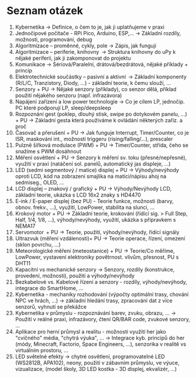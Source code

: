 # Seznam otázek

1. Kybernetika -> Definice, o čem to je, jak ji uplatňujeme v praxi
2. Jednočipové počítače - RPi Pico, Arduino, ESP,... -> Základní rozdíly, možnosti, programování, debug
3. Algoritmizace – proměnné, cykly, pole -> Zápis, jak fungují
4. Algoritmizace – periferie, knihovny  -> Struktura knihovny do uPy k nějaké periferii, jak ji zakomponovat do projektu
5. Komunikace -> Sériová/Paralelní, drátová/bezdrátová, nějaké příklady + princip
6. Elektrotechnické součástky – pasivní a aktivní  -> Základní komponenty (R/L/C, Tranzistory, Diody, ...) - základní teorie, k čemu slouží, ...
7. Senzory + PU -> Nějaké senzory (příklady), co senzor dělá, příklad použití nějakého senzoru (např. infrazávora)
8. Napájení zařízení a low power technologie -> Co je cílem LP, jednočip. PC které podporují LP, sleep/deepsleep
9. Rozpoznání gest (poklep, dlouhý stisk, swipe po dotykovém panelu, ...) + PU -> Základní gesta která používáme k ovládání některých zaříz. a proč
10. Časovač a přerušení + PU -> Jak funguje Interrupt, Timer/Counter, co je ISR, maskování int., možnosti triggeru (rising/falling/...), prescaler
11. Pulzně šířková modulace (PWM) + PU -> Timer/Counter, střída, čeho se snažíme s PWM dosáhnout
12. Měření osvětlení + PU -> Senzory k měření sv. toku (přesné/nepřesné), využití v praxi (natáčení sol. panelů, automatický jas displeje, ...)
13. LED (sedmi segmentový / matice) displej + PU -> Výhody/nevýhody oproti LCD, kód na zobrazení smajlíka na matici/nápisu ahoj na sedmiseg., OLED, ...
14. LCD displej – znakový / grafický + PU -> Výhody/Nevýhody LCD, základní teorie, ukázka s LCD 16x2 znaky s HD4470
15. E-ink / E-paper displej (bez PU) - Teorie funkce, možnosti (barvy, obnov. frekv., ...), využití, LowPower, stabilita na slunci, ...
16. Krokový motor + PU -> Základní teorie, krokování (řídící sig. > Full Step, Half, 1/4, 1/8, ...), výhody/nevýhody,  využití, ukázka s přípravkem s NEMA17
17. Servomotor  + PU -> Teorie, použití, výhody/nevýhody, řídící signály
18. Ultrazvuk (měření vzdálenosti)+ PU -> Teorie operace, řízení, omezení (sklon povrchu, ...)
19. Meteorologické měření (meteostanice) + PU -> Teorie/Co měříme, LowPower, vystavení elektroniky povětrnost. vlivům, přesnost, PU s DHT11
20. Kapacitní vs mechanické senzory -> Senzory, rozdíly (konstrukce, provedení, možnosti), použití a výhody/nevýhody
21. Bezkabelové vs. Kabelové řízení a senzory - rozdíly, výhody/nevýhody, integrace do SmartHome, ...
22. Kybernetika - mechaniky rozhodování (výpočty optimální trasy, chování NPC ve hrách, ...) -> základní hledání trasy, zpracování dat z více senzorů, vyhnutí se překážce
23. Kybernetika v průmyslu - rozpoznávání  barev, zvuku, obrazu, ... -> Použití v reálné praxi, infrazávory, čtení QR/BAR code, zvukové senzory, ...
24. Aplikace pro herní průmysl a realitu - možnosti využití her jako "cvičného" média, "chytrá výuka", ... -> Integrace kyb. principů do her (módy, Minecraft, Factorio, Space Engineers, ...), senzorika v realitě vs virtuálním prostoru, ...
25. LED světelné efekty -> chytré osvětlení, programovatelné LED (WS2812B, APA102), neony, použití v zábavním průmyslu, ve výuce, vizualizace, (model školy, 3D LED kostka - 3D displej, ekvalizér, ...)